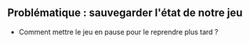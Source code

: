 ## Problématique : sauvegarder l'état de notre jeu

* Comment mettre le jeu en pause pour le reprendre plus tard ?
